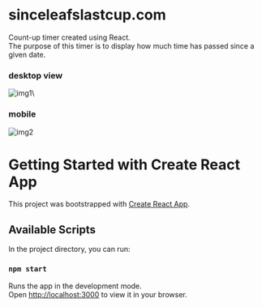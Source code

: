# sinceleafslastcup.com
Count-up timer created using React.\
The purpose of this timer is to display how much time has passed since a given date.

### desktop view
![img1](https://user-images.githubusercontent.com/98443655/220245985-225dc288-f33c-499a-ac2a-dcd53dca6459.JPG)\

### mobile
![img2](https://user-images.githubusercontent.com/98443655/220246084-2fd6a08d-93e1-4f36-8188-caba51da900d.JPG)




# Getting Started with Create React App

This project was bootstrapped with [Create React App](https://github.com/facebook/create-react-app).

## Available Scripts

In the project directory, you can run:

### `npm start`

Runs the app in the development mode.\
Open [http://localhost:3000](http://localhost:3000) to view it in your browser.
